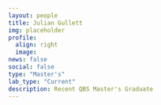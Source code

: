 ```yaml
---
layout: people
title: Julian Gullett
img: placeholder
profile:
  align: right
  image:
news: false
social: false
type: "Master's"
lab_type: "Current"
description: Recent QBS Master's Graduate
---
```

